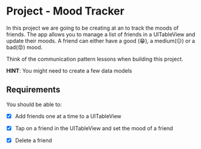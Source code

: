 # Project - Mood Tracker

In this project we are going to be creating at an to track the moods of friends. The app allows you to manage a list of friends in a UITableView and update their moods. A friend can either have a good (😁), a medium(😑) or a bad(😡) mood.

Think of the communication pattern lessons when building this project.

**HINT**: You might need to create a few data models

## Requirements

You should be able to:

- [x] Add friends one at a time to a UITableView
- [x] Tap on a friend in the UITableView and set the mood of a friend
- [x] Delete a friend


